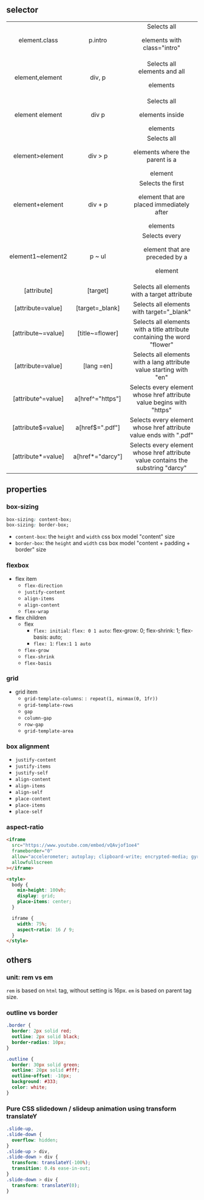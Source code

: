 ## selector

|                    |                  |                                                                                     |
| :----------------: | :--------------: | :---------------------------------------------------------------------------------: |
|   element.class    |     p.intro      |                     Selects all <p> elements with class="intro"                     |
|  element,element   |      div, p      |                   Selects all <div> elements and all <p> elements                   |
|  element element   |      div p       |                   Selects all <p> elements inside <div> elements                    |
|  element>element   |     div > p      |            Selects all <p> elements where the parent is a <div> element             |
|  element+element   |     div + p      |   Selects the first <p> element that are placed immediately after <div> elements    |
| element1~element2  |      p ~ ul      |            Selects every <ul> element that are preceded by a <p> element            |
|    [attribute]     |     [target]     |                    Selects all elements with a target attribute                     |
| [attribute=value]  | [target=_blank]  |                     Selects all elements with target="\_blank"                      |
| [attribute~=value] | [title~=flower]  |      Selects all elements with a title attribute containing the word "flower"       |
| [attribute=value]  |    [lang =en]    |         Selects all elements with a lang attribute value starting with "en"         |
| [attribute^=value] | a[href^="https"] |      Selects every <a> element whose href attribute value begins with "https"       |
| [attribute$=value] | a[href$=".pdf"]  |        Selects every <a> element whose href attribute value ends with ".pdf"        |
| [attribute*=value] | a[href*="darcy"] | Selects every <a> element whose href attribute value contains the substring "darcy" |


## properties

### box-sizing

```css
box-sizing: content-box;
box-sizing: border-box;
```

- `content-box`: the `height` and `width` css box model "content" size
- `border-box`: the `height` and `width` css box model "content + padding + border" size

### flexbox

- flex item
  - `flex-direction`
  - `justify-content`
  - `align-items`
  - `align-content`
  - `flex-wrap`
- flex children
  - flex
    - `flex: initial`: `flex: 0 1 auto`: flex-grow: 0; flex-shrink: 1; flex-basis: auto;
    - `flex: 1`: `flex:1 1 auto`
  - `flex-grow`
  - `flex-shrink`
  - `flex-basis`

### grid

- grid item
  - `grid-template-columns`: `: repeat(1, minmax(0, 1fr))`
  - `grid-template-rows`
  - `gap`
  - `column-gap`
  - `row-gap`
  - `grid-template-area`

### box alignment
  - `justify-content`
  - `justify-items`
  - `justify-self`
  - `align-content`
  - `align-items`
  - `align-self`
  - `place-content`
  - `place-items`
  - `place-self`



### aspect-ratio

```html
<iframe
  src="https://www.youtube.com/embed/vQAvjof1oe4"
  frameborder="0"
  allow="accelerometer; autoplay; clipboard-write; encrypted-media; gyroscope; picture-in-picture"
  allowfullscreen
></iframe>

<style>
  body {
    min-height: 100vh;
    display: grid;
    place-items: center;
  }

  iframe {
    width: 75%;
    aspect-ratio: 16 / 9;
  }
</style>
```

## others

### unit: rem vs em

`rem` is based on `html` tag, without setting is 16px.
`em` is based on parent tag size.


### outline vs border

```css
.border {
  border: 2px solid red;
  outline: 2px solid black;
  border-radius: 10px;
}

.outline {
  border: 30px solid green;
  outline: 20px solid #fff;
  outline-offset: -10px;
  background: #333;
  color: white;
}
```

### Pure CSS slidedown / slideup animation using transform translateY

```css
.slide-up,
.slide-down {
  overflow: hidden;
}
.slide-up > div,
.slide-down > div {
  transform: translateY(-100%);
  transition: 0.4s ease-in-out;
}
.slide-down > div {
  transform: translateY(0);
}
```